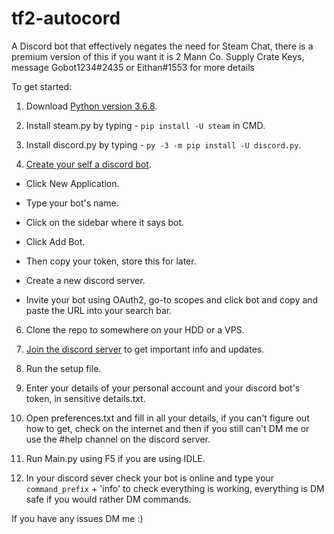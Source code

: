 # tf2-autocord
A Discord bot that effectively negates the need for Steam Chat, there is a premium version of this if you want it is 2 Mann Co. Supply Crate Keys, message Gobot1234#2435 or Eithan#1553 for more details

To get started:

1. Download [Python version 3.6.8](https://www.python.org/downloads/release/python-368/).

3. Install steam.py by typing - `pip install -U steam` in CMD.

4. Install discord.py by typing - `py -3 -m pip install -U discord.py`.

5. [Create your self a discord bot](https://discordapp.com/developers/applications/).

- Click New Application.
        
- Type your bot's name.
        
- Click on the sidebar where it says bot.
        
- Click Add Bot.
        
- Then copy your token, store this for later.
        
- Create a new discord server.
        
- Invite your bot using OAuth2, go-to scopes and click bot and copy and paste the URL into your search bar.
    
    
6. Clone the repo to somewhere on your HDD or a VPS.

7. [Join the discord server](https://discord.gg/S3eVmxD) to get important info and updates.

8. Run the setup file.

9. Enter your details of your personal account and your discord bot's token, in sensitive details.txt.

10. Open preferences.txt and fill in all your details, if you can't figure out how to get, check on the internet and then if you still can't DM me or use the #help channel on the discord server.

11. Run Main.py using F5 if you are using IDLE.

12. In your discord sever check your bot is online and type your `command_prefix` + 'info' to check everything is working, everything is DM safe if you would rather DM commands.



If you have any issues DM me :)
